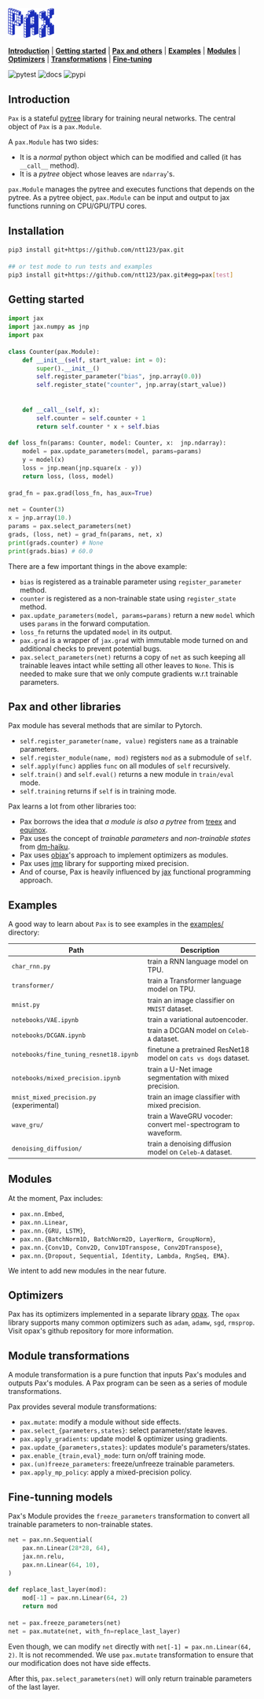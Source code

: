<div align="left">
<img src="./images/pax_logo.png" alt="logo" width="94px"></img>
</div>

[**Introduction**](#introduction)
| [**Getting started**](#gettingstarted)
| [**Pax and others**](#paxandfriends)
| [**Examples**](https://github.com/ntt123/pax/tree/main/examples/)
| [**Modules**](#modules)
| [**Optimizers**](#optimizers)
| [**Transformations**](#transformations)
| [**Fine-tuning**](#finetune)

![pytest](https://github.com/ntt123/pax/workflows/pytest/badge.svg)
![docs](https://readthedocs.org/projects/pax/badge/?version=main)
![pypi](https://img.shields.io/pypi/v/pax-j)


## Introduction<a id="introduction"></a>

``Pax`` is a stateful [pytree](https://jax.readthedocs.io/en/latest/pytrees.html) library for training neural networks. The central object of `Pax` is a `pax.Module`.

A  `pax.Module` has two sides:

* It is a _normal_ python object which can be modified and called (it has ``__call__`` method).
* It is a _pytree_ object whose leaves are `ndarray`'s.

``pax.Module`` manages the pytree and executes functions that depends on the pytree. As a pytree object, `pax.Module` can be input and output to jax functions running on CPU/GPU/TPU cores.


## Installation<a id="installation"></a>

```bash
pip3 install git+https://github.com/ntt123/pax.git

## or test mode to run tests and examples
pip3 install git+https://github.com/ntt123/pax.git#egg=pax[test]
```


## Getting started<a id="gettingstarted"></a>

```python
import jax
import jax.numpy as jnp
import pax

class Counter(pax.Module):
    def __init__(self, start_value: int = 0):
        super().__init__()
        self.register_parameter("bias", jnp.array(0.0))
        self.register_state("counter", jnp.array(start_value))


    def __call__(self, x):
        self.counter = self.counter + 1
        return self.counter * x + self.bias

def loss_fn(params: Counter, model: Counter, x:  jnp.ndarray):
    model = pax.update_parameters(model, params=params)
    y = model(x)
    loss = jnp.mean(jnp.square(x - y))
    return loss, (loss, model)

grad_fn = pax.grad(loss_fn, has_aux=True)

net = Counter(3)
x = jnp.array(10.)
params = pax.select_parameters(net)
grads, (loss, net) = grad_fn(params, net, x)
print(grads.counter) # None
print(grads.bias) # 60.0
```

There are a few important things in the above example:

* ``bias`` is registered as a trainable parameter using ``register_parameter`` method.
* ``counter`` is registered as a non-trainable state using ``register_state`` method.
* ``pax.update_parameters(model, params=params)`` return a new ``model`` which uses ``params`` in the forward computation.
* ``loss_fn`` returns the updated `model` in its output.
* ``pax.grad`` is a wrapper of `jax.grad` with immutable mode turned on and additional checks to prevent potential bugs.
* ``pax.select_parameters(net)`` returns a copy of `net` as such keeping all trainable leaves intact while setting all other leaves to ``None``. 
This is needed to make sure that we only compute gradients w.r.t trainable parameters.


## Pax and other libraries <a id="paxandfriends"></a>

Pax module has several methods that are similar to Pytorch. 

- ``self.register_parameter(name, value)`` registers ``name`` as a trainable parameters.
- ``self.register_module(name, mod)`` registers ``mod`` as a submodule of ``self``.
- ``self.apply(func)`` applies ``func`` on all modules of ``self`` recursively.
- ``self.train()`` and ``self.eval()`` returns a new module in ``train/eval`` mode.
- ``self.training`` returns if ``self`` is in training mode.

Pax learns a lot from other libraries too:
- Pax borrows the idea that _a module is also a pytree_ from [treex] and [equinox]. 
- Pax uses the concept of _trainable parameters_ and _non-trainable states_ from [dm-haiku].
- Pax uses [objax]'s approach to implement optimizers as modules. 
- Pax uses [jmp] library for supporting mixed precision. 
- And of course, Pax is heavily influenced by [jax] functional programming approach.


## Examples<a id="examples"></a>

A good way to learn about ``Pax`` is to see examples in the [examples/](./examples) directory:


| Path     |      Description      |
|----------|-----------------------|
| ``char_rnn.py``  |  train a RNN language model on TPU.             |
| ``transformer/`` |    train a Transformer language model on TPU.   |
| ``mnist.py``     | train an image classifier on `MNIST` dataset.   |
| ``notebooks/VAE.ipynb``   | train a variational autoencoder.       |
| ``notebooks/DCGAN.ipynb`` | train a DCGAN model on `Celeb-A` dataset. |
| ``notebooks/fine_tuning_resnet18.ipynb``    | finetune a pretrained ResNet18 model on `cats vs dogs` dataset. |
| ``notebooks/mixed_precision.ipynb`` | train a U-Net image segmentation with mixed precision. |
| ``mnist_mixed_precision.py`` (experimental) | train an image classifier with mixed precision. |
| ``wave_gru/`` | train a WaveGRU vocoder: convert mel-spectrogram to waveform. |
| ``denoising_diffusion/`` | train a denoising diffusion model on `Celeb-A` dataset. |



## Modules<a id="modules"></a>

At the moment, Pax includes: 

* ``pax.nn.Embed``,
* ``pax.nn.Linear``, 
* ``pax.nn.{GRU, LSTM}``,
* ``pax.nn.{BatchNorm1D, BatchNorm2D, LayerNorm, GroupNorm}``, 
* ``pax.nn.{Conv1D, Conv2D, Conv1DTranspose, Conv2DTranspose}``, 
* ``pax.nn.{Dropout, Sequential, Identity, Lambda, RngSeq, EMA}``.

We intent to add new modules in the near future.

## Optimizers<a id="optimizers"></a>

Pax has its optimizers implemented in a separate library [opax](https://github.com/ntt123/opax). The `opax` library supports many common optimizers such as `adam`, `adamw`, `sgd`, `rmsprop`. Visit opax's github repository for more information. 


## Module transformations<a id="transformations"></a>

A module transformation is a pure function that inputs Pax's modules and outputs Pax's modules.
A Pax program can be seen as a series of module transformations.

Pax provides several module transformations:

- `pax.mutate`: modify a module without side effects.
- `pax.select_{parameters,states}`: select parameter/state leaves.
- `pax.apply_gradients`: update model & optimizer using gradients.
- `pax.update_{parameters,states}`: updates module's parameters/states.
- `pax.enable_{train,eval}_mode`: turn on/off training mode.
- `pax.(un)freeze_parameters`: freeze/unfreeze trainable parameters.
- `pax.apply_mp_policy`: apply a mixed-precision policy.


## Fine-tunning models<a id="finetune"></a>

Pax's Module provides the ``freeze_parameters`` transformation to convert all trainable parameters to non-trainable states.

```python
net = pax.nn.Sequential(
    pax.nn.Linear(28*28, 64),
    jax.nn.relu,
    pax.nn.Linear(64, 10),
)

def replace_last_layer(mod):
    mod[-1] = pax.nn.Linear(64, 2)
    return mod

net = pax.freeze_parameters(net) 
net = pax.mutate(net, with_fn=replace_last_layer)
```

Even though, we can modify `net` directly with ``net[-1] = pax.nn.Linear(64, 2)``. It is not recommended. We use ``pax.mutate`` transformation to ensure that our modification does not have side effects.

After this, ``pax.select_parameters(net)`` will only return trainable parameters of the last layer.


[jax]: https://github.com/google/jax
[objax]: https://github.com/google/objax
[dm-haiku]: https://github.com/deepmind/dm-haiku
[optax]: https://github.com/deepmind/optax
[jmp]: https://github.com/deepmind/jmp
[pytorch]: https://github.com/pytorch/pytorch
[treex]: https://github.com/cgarciae/treex
[equinox]: https://github.com/patrick-kidger/equinox
